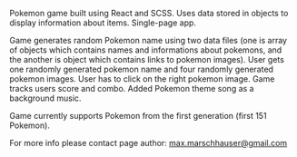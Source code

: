 Pokemon game built using React and SCSS. Uses data stored in objects to display information about items. Single-page app.

Game generates random Pokemon name using two data files (one is array of objects which contains names and informations about pokemons, and the another is object which contains links to pokemon images). User gets one randomly generated pokemon name and four randomly generated pokemon images. User has to click on the right pokemon image. Game tracks users score and combo. Added Pokemon theme song as a background music.

Game currently supports Pokemon from the first generation (first 151 Pokemon).

For more info please contact page author: max.marschhauser@gmail.com
